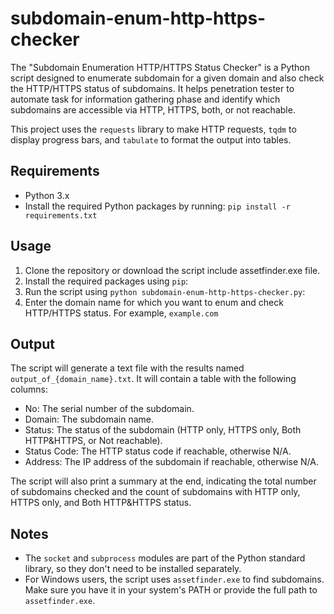# subdomain-enum-http-https-checker
The "Subdomain Enumeration HTTP/HTTPS Status Checker" is a Python script designed to enumerate subdomain for a given domain and also check the HTTP/HTTPS status of subdomains. It helps penetration tester to automate task for information gathering phase and identify which subdomains are accessible via HTTP, HTTPS, both, or not reachable.

This project uses the `requests` library to make HTTP requests, `tqdm` to display progress bars, and `tabulate` to format the output into tables.

## Requirements

- Python 3.x
- Install the required Python packages by running: `pip install -r requirements.txt`

## Usage

1. Clone the repository or download the script include assetfinder.exe file.
2. Install the required packages using `pip`:
3. Run the script using `python subdomain-enum-http-https-checker.py`:
4. Enter the domain name for which you want to enum and check HTTP/HTTPS status. For example, `example.com`

## Output

The script will generate a text file with the results named `output_of_{domain_name}.txt`. It will contain a table with the following columns:

- No: The serial number of the subdomain.
- Domain: The subdomain name.
- Status: The status of the subdomain (HTTP only, HTTPS only, Both HTTP&HTTPS, or Not reachable).
- Status Code: The HTTP status code if reachable, otherwise N/A.
- Address: The IP address of the subdomain if reachable, otherwise N/A.

The script will also print a summary at the end, indicating the total number of subdomains checked and the count of subdomains with HTTP only, HTTPS only, and Both HTTP&HTTPS status.

## Notes

- The `socket` and `subprocess` modules are part of the Python standard library, so they don't need to be installed separately.
- For Windows users, the script uses `assetfinder.exe` to find subdomains. Make sure you have it in your system's PATH or provide the full path to `assetfinder.exe`.




